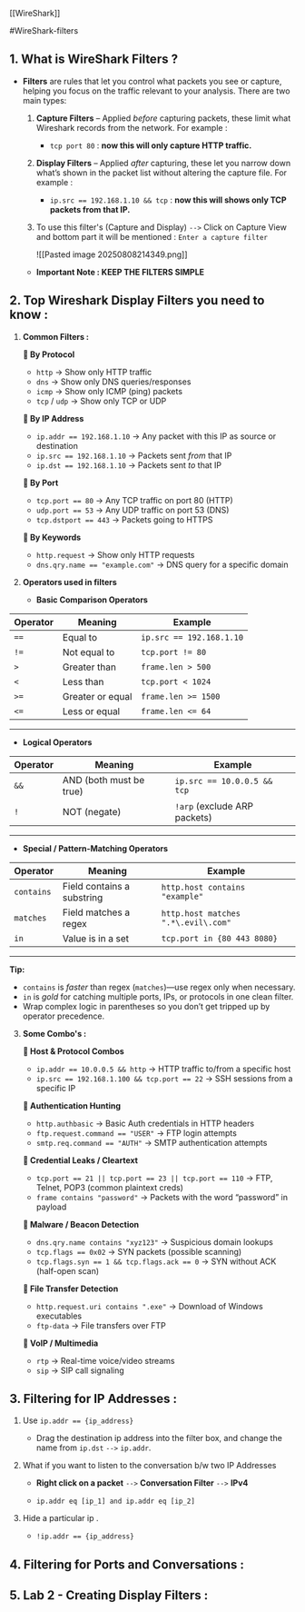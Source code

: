 
[[WireShark]]

#WireShark-filters
## 1. What is WireShark Filters ? 

-  **Filters** are rules that let you control what packets you see or capture, helping you focus on the traffic relevant to your analysis. There are two main types:

	1.  **Capture Filters** – Applied _before_ capturing packets, these limit what Wireshark records from the network. For example : 

		-  `tcp port 80` : **now this will only capture HTTP traffic.**

	2.  **Display Filters** – Applied _after_ capturing, these let you narrow down what’s shown in the packet list without altering the capture file. For example :

		-  `ip.src == 192.168.1.10 && tcp` :  **now this will shows only TCP packets from that IP.**


	3.  To use this filter's (Capture and Display) `-->`  Click on Capture View and bottom part it will be mentioned : `Enter a capture filter`

		![[Pasted image 20250808214349.png]]

	-  **Important Note : KEEP THE FILTERS SIMPLE**


## 2. Top Wireshark Display Filters you need to know : 


1. **Common Filters :** 

	**🔹 By Protocol**
	
	- `http` → Show only HTTP traffic
	- `dns` → Show only DNS queries/responses
	- `icmp` → Show only ICMP (ping) packets
	- `tcp` / `udp` → Show only TCP or UDP
	
	**🔹 By IP Address**
	
	- `ip.addr == 192.168.1.10` → Any packet with this IP as source or destination
	- `ip.src == 192.168.1.10` → Packets sent _from_ that IP
	- `ip.dst == 192.168.1.10` → Packets sent _to_ that IP
	
	**🔹 By Port**
	
	- `tcp.port == 80` → Any TCP traffic on port 80 (HTTP)
	- `udp.port == 53` → Any UDP traffic on port 53 (DNS)
	- `tcp.dstport == 443` → Packets going to HTTPS
	
	**🔹 By Keywords**
	
	- `http.request` → Show only HTTP requests
	- `dns.qry.name == "example.com"` → DNS query for a specific domain

2.  **Operators used in filters**

	 -  **Basic Comparison Operators**

| Operator | Meaning          | Example                  |
| -------- | ---------------- | ------------------------ |
| `==`     | Equal to         | `ip.src == 192.168.1.10` |
| `!=`     | Not equal to     | `tcp.port != 80`         |
| `>`      | Greater than     | `frame.len > 500`        |
| `<`      | Less than        | `tcp.port < 1024`        |
| `>=`     | Greater or equal | `frame.len >= 1500`      |
| `<=`     | Less or equal    | `frame.len <= 64`        |

---

-  **Logical Operators**

| Operator | Meaning                 | Example                      |
| -------- | ----------------------- | ---------------------------- |
| `&&`     | AND (both must be true) | `ip.src == 10.0.0.5 && tcp`  |
| `!`      | NOT (negate)            | `!arp` (exclude ARP packets) |

---

- **Special / Pattern-Matching Operators**

|Operator|Meaning|Example|
|---|---|---|
|`contains`|Field contains a substring|`http.host contains "example"`|
|`matches`|Field matches a regex|`http.host matches ".*\.evil\.com"`|
|`in`|Value is in a set|`tcp.port in {80 443 8080}`|

---

**Tip:**

- `contains` is _faster_ than regex (`matches`)—use regex only when necessary.
- `in` is _gold_ for catching multiple ports, IPs, or protocols in one clean filter.
- Wrap complex logic in parentheses so you don’t get tripped up by operator precedence.


3.  **Some Combo's :**

	**🔹 Host & Protocol Combos**
	
	- `ip.addr == 10.0.0.5 && http` → HTTP traffic to/from a specific host
	- `ip.src == 192.168.1.100 && tcp.port == 22` → SSH sessions from a specific IP
	
	**🔹 Authentication Hunting**
	
	- `http.authbasic` → Basic Auth credentials in HTTP headers
	- `ftp.request.command == "USER"` → FTP login attempts
	- `smtp.req.command == "AUTH"` → SMTP authentication attempts
	
	**🔹 Credential Leaks / Cleartext**
	
	- `tcp.port == 21 || tcp.port == 23 || tcp.port == 110` → FTP, Telnet, POP3 (common plaintext creds)
	- `frame contains "password"` → Packets with the word “password” in payload
	
	**🔹 Malware / Beacon Detection**
	
	- `dns.qry.name contains "xyz123"` → Suspicious domain lookups
	- `tcp.flags == 0x02` → SYN packets (possible scanning)
	- `tcp.flags.syn == 1 && tcp.flags.ack == 0` → SYN without ACK (half-open scan)
	
	**🔹 File Transfer Detection**
	
	- `http.request.uri contains ".exe"` → Download of Windows executables
	- `ftp-data` → File transfers over FTP
	
	**🔹 VoIP / Multimedia**
	
	- `rtp` → Real-time voice/video streams
	- `sip` → SIP call signaling

## 3. Filtering for IP Addresses : 

1.  Use `ip.addr == {ip_address}`

	- Drag the destination ip address into the filter box, and change the name from `ip.dst` `-->`  `ip.addr`.

2.  What if you want to listen to the conversation b/w two IP Addresses 

	- **Right click on a packet** `-->` **Conversation Filter** `-->` **IPv4**

	- `ip.addr eq [ip_1] and ip.addr eq [ip_2]`

3.  Hide a particular ip .

	-  `!ip.addr == {ip_address}`

## 4. Filtering for Ports and Conversations : 



## 5. Lab 2 - Creating Display Filters : 
